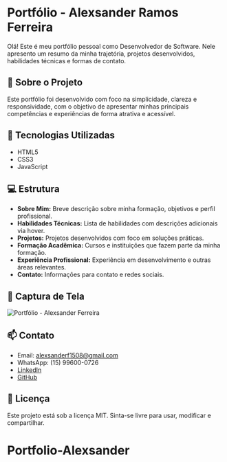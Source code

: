 # Portfólio - Alexsander Ramos Ferreira

Olá! Este é meu portfólio pessoal como Desenvolvedor de Software. Nele apresento um resumo da minha trajetória, projetos desenvolvidos, habilidades técnicas e formas de contato.

## 📌 Sobre o Projeto

Este portfólio foi desenvolvido com foco na simplicidade, clareza e responsividade, com o objetivo de apresentar minhas principais competências e experiências de forma atrativa e acessível.

## 🚀 Tecnologias Utilizadas

- HTML5
- CSS3
- JavaScript

## 💻 Estrutura

- **Sobre Mim:** Breve descrição sobre minha formação, objetivos e perfil profissional.
- **Habilidades Técnicas:** Lista de habilidades com descrições adicionais via hover.
- **Projetos:** Projetos desenvolvidos com foco em soluções práticas.
- **Formação Acadêmica:** Cursos e instituições que fazem parte da minha formação.
- **Experiência Profissional:** Experiência em desenvolvimento e outras áreas relevantes.
- **Contato:** Informações para contato e redes sociais.

## 📸 Captura de Tela

![Portfólio - Alexsander Ferreira](./Screenshot%202025-04-05%20at%2010-54-32%20Alexsander%20Ramos%20-%20Desenvolvedor.png)

## 📫 Contato

- Email: alexsanderf1508@gmail.com  
- WhatsApp: (15) 99600-0726  
- [LinkedIn](https://www.linkedin.com/in/alexsanderferreira/)  
- [GitHub](https://github.com/LehRamos1508)

## 📝 Licença

Este projeto está sob a licença MIT. Sinta-se livre para usar, modificar e compartilhar.
# Portfolio-Alexsander
